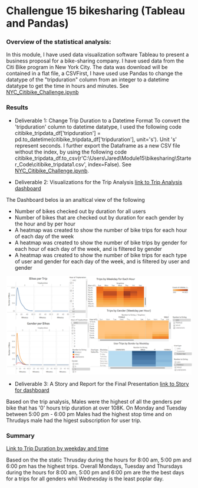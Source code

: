 # Challengue 15 bikesharing (Tableau and Pandas)
### Overview of the statistical analysis:
In this module, I have used data visualization software Tableau to present a business proposal for a bike-sharing company.  I have used data from the Citi Bike program in New York City. The data was download will be contained in a flat file, a CSVFirst, I have used use Pandas to change the datatype of the "tripduration" column from an integer to a datetime datatype to get the time in hours and minutes. See [NYC_Citibike_Challenge.ipynb](https://github.com/JaredTMurray/bikesharing/blob/main/NYC_CitiBike_Challenge_starter_code.ipynb) 

### Results
- Deliverable 1: Change Trip Duration to a Datetime Format
 To convert the 'tripduration' column to datetime datatype, I used the following code citibike_tripdata_df['tripduration'] = pd.to_datetime(citibike_tripdata_df['tripduration'], unit='s'). Unit 's' represent seconds. I further export the Dataframe as a new CSV file without the index, by using the following code citibike_tripdata_df.to_csv(r'C:\Users\Jared\Module15\bikesharing\Starter_Code\\citibike_tripdata1.csv', index=False). 
 See [NYC_Citibike_Challenge.ipynb](https://github.com/JaredTMurray/bikesharing/blob/main/NYC_CitiBike_Challenge_starter_code.ipynb). 

- Deliverable 2: Visualizations for the Trip Analysis [link to Trip Analysis dashboard](https://public.tableau.com/app/profile/jared.murray/viz/Challengue15/TripAnalysis?publish=yes)

The Dashboard  belos ia an analtical view of the following
 - Number of bikes checked out by duration for all users
 - Number of bikes that are checked out by duration for each gender by the hour and by per hour
 - A heatmap was created to show the number of bike trips for each hour of each day of the week
 - A heatmap was created to show the number of bike trips by gender for each hour of each day of the week, and is filtered by gender
 - A heatmap was created to show the number of bike trips for each type of user and gender for each day of the week, and is filtered by user and gender

![](https://github.com/JaredTMurray/bikesharing/blob/main/TripAnalysis.png)

- Deliverable 3: A Story and Report for the Final Presentation [link to Story for dashboard](https://public.tableau.com/app/profile/jared.murray/viz/Challengue15/SubscribersStory?publish=yes)

Based on the trip analysis, Males were the highest of all the genders per bike that has '0' hours trip duration at over 108K. On Monday and Tuesday between 5:00 pm - 6:00 pm Males had the highest stop time and on Thrudays male had the higest subscription for user trip.  

### Summary
[Link to Trip Duration by weekday and time](https://public.tableau.com/app/profile/jared.murray/viz/Challengue15/TripsDurationbyweekdayandtime?publish=yes)

Based on the the static Thrusday during the hours for 8:00 am, 5:00 pm and 6:00 pm has the highest trips. Overall Mondays, Tuesday and Thursdays during the hours for 8:00 am, 5:00 pm and 6:00 pm are the the best days for a trips for all genders whil Wednesday is the least poplar day. 
